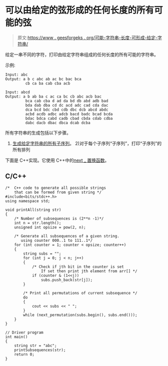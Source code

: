 # 可以由给定的弦形成的任何长度的所有可能的弦

> 原文:[https://www . geesforgeks . org/可能-字符串-长度-可形成-给定-字符串/](https://www.geeksforgeeks.org/possible-strings-length-can-formed-given-string/)

给定一串不同的字符，打印由给定字符串组成的任何长度的所有可能的字符串。

示例:

```
Input: abc
Output: a b c abc ab ac bc bac bca 
         cb ca ba cab cba acb

Input: abcd
Output: a b ab ba c ac ca bc cb abc acb bac
         bca cab cba d ad da bd db abd adb bad 
         bda dab dba cd dc acd adc cad cda dac 
         dca bcd bdc cbd cdb dbc dcb abcd abdc 
         acbd acdb adbc adcb bacd badc bcad bcda 
         bdac bdca cabd cadb cbad cbda cdab cdba 
         dabc dacb dbac dbca dcab dcba 

```

所有字符串的生成包括以下步骤。
1) [生成给定字符串的所有子序列](https://www.geeksforgeeks.org/subarraysubstring-vs-subsequence-and-programs-to-generate-them/)。
2)对于每个子序列“子序列”，打印“子序列”的所有排列

下面是 C++实现。它使用 C++中的[next _ 置换函数](https://www.geeksforgeeks.org/find-the-next-lexicographically-greater-word-than-a-given-word/)。

## C/C++

```
/*  C++ code to generate all possible strings
    that can be formed from given string */
#include<bits/stdc++.h>
using namespace std;

void printAll(string str)
{
    /* Number of subsequences is (2**n -1)*/
    int n = str.length();
    unsigned int opsize = pow(2, n);

    /* Generate all subsequences of a given string.
       using counter 000..1 to 111..1*/
    for (int counter = 1; counter < opsize; counter++)
    {
        string subs = "";
        for (int j = 0; j < n; j++)
        {
            /* Check if jth bit in the counter is set
                If set then print jth element from arr[] */
            if (counter & (1<<j))
                subs.push_back(str[j]);
        }

        /* Print all permutations of current subsequence */
        do
        {
            cout << subs << " ";
        }
        while (next_permutation(subs.begin(), subs.end()));
    }
}

// Driver program
int main()
{
    string str = "abc";
    printSubsequences(str);
    return 0;
}
```